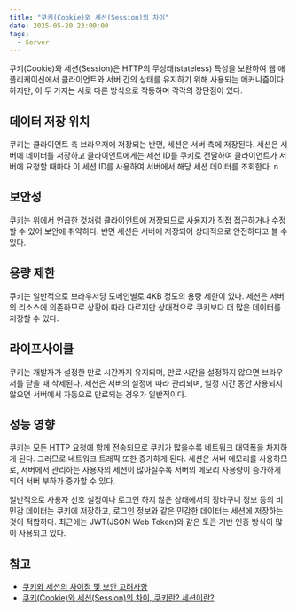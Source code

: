 ```yaml
---
title: "쿠키(Cookie)와 세션(Session)의 차이"
date: 2025-05-20 23:00:00
tags: 
  - Server
---
```


쿠키(Cookie)와 세션(Session)은 HTTP의 무상태(stateless) 특성을 보완하여 웹 애플리케이션에서 클라이언트와 서버 간의 상태를 유지하기 위해 사용되는 메커니즘이다. 
하지만, 이 두 가지는 서로 다른 방식으로 작동하며 각각의 장단점이 있다.

## 데이터 저장 위치

쿠키는 클라이언트 측 브라우저에 저장되는 반면, 세션은 서버 측에 저장된다.
세션은 서버에 데이터를 저장하고 클라이언트에게는 세션 ID를 쿠키로 전달하여 클라이언트가 서버에 요청할 때마다 이 세션 ID를 사용하여 서버에서 해당 세션 데이터를 조회한다.
n
## 보안성

쿠키는 위에서 언급한 것처럼 클라이언트에 저장되므로 사용자가 직접 접근하거나 수정할 수 있어 보안에 취약하다.
반면 세션은 서버에 저장되어 상대적으로 안전하다고 볼 수 있다.

## 용량 제한

쿠키는 일반적으로 브라우저당 도메인별로 4KB 정도의 용량 제한이 있다.
세션은 서버의 리소스에 의존하므로 상황에 따라 다르지만 상대적으로 쿠키보다 더 많은 데이터를 저장할 수 있다.

## 라이프사이클

쿠키는 개발자가 설정한 만료 시간까지 유지되며, 만료 시간을 설정하지 않으면 브라우저를 닫을 때 삭제된다.
세션은 서버의 설정에 따라 관리되며, 일정 시간 동안 사용되지 않으면 서버에서 자동으로 만료되는 경우가 일반적이다.

## 성능 영향

쿠키는 모든 HTTP 요청에 함께 전송되므로 쿠키가 많을수록 네트워크 대역폭을 차지하게 된다.
그러므로 네트워크 트래픽 또한 증가하게 된다.
세션은 서버 메모리를 사용하므로, 서버에서 관리하는 사용자의 세션이 많아질수록 서버의 메모리 사용량이 증가하게 되어 서버 부하가 증가할 수 있다.

일반적으로 사용자 선호 설정이나 로그인 하지 않은 상태에서의 장바구니 정보 등의 비민감 데이터는 쿠키에 저장하고,
로그인 정보와 같은 민감한 데이터는 세션에 저장하는 것이 적합하다.
최근에는 JWT(JSON Web Token)와 같은 토큰 기반 인증 방식이 많이 사용되고 있다.

## 참고

- [쿠키와 세션의 차이점 및 보안 고려사항](https://f-lab.kr/insight/cookie-vs-session)
- [쿠키(Cookie)와 세션(Session)의 차이, 쿠키란? 세션이란?](https://code-lab1.tistory.com/298)